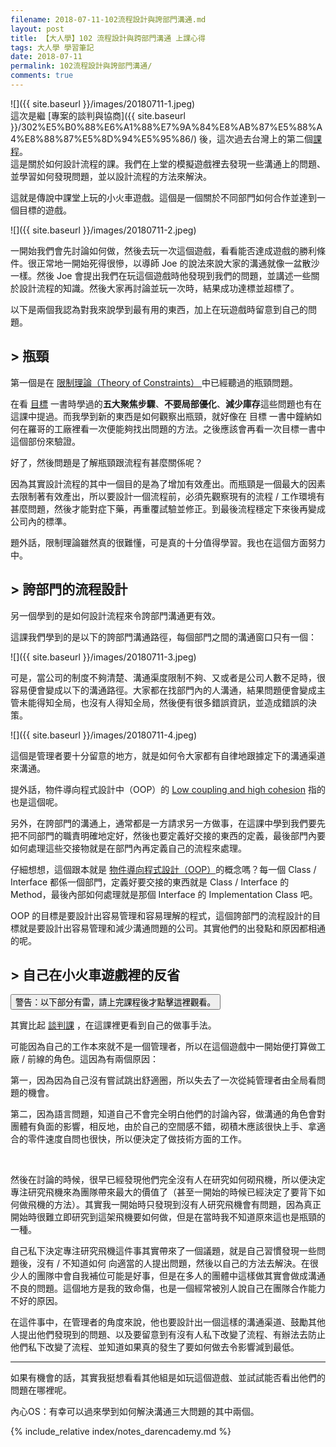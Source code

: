 ```yaml
---
filename: 2018-07-11-102流程設計與誇部門溝通.md
layout: post
title: 【大人學】102 流程設計與跨部門溝通 上課心得
tags: 大人學 學習筆記
date: 2018-07-11
permalink: 102流程設計與誇部門溝通/
comments: true
---
```


 ![]({{ site.baseurl }}/images/20180711-1.jpeg)  
這次是繼 [專案的談判與協商]({{ site.baseurl }}/302%E5%B0%88%E6%A1%88%E7%9A%84%E8%AB%87%E5%88%A4%E8%88%87%E5%8D%94%E5%95%86/) 後，這次過去台灣上的第二個[課程](https://shop.darencademy.com/product/view/id/2)。   
這是關於如何設計流程的課。我們在上堂的模擬遊戲裡去發現一些溝通上的問題、並學習如何發現問題，並以設計流程的方法來解決。

這就是傳說中課堂上玩的小火車遊戲。這個是一個關於不同部門如何合作並達到一個目標的遊戲。

![]({{ site.baseurl }}/images/20180711-2.jpeg)

一開始我們會先討論如何做，然後去玩一次這個遊戲，看看能否達成遊戲的勝利條件。很正常地一開始死得很慘，以導師 Joe 的說法來說大家的溝通就像一盆散沙一樣。然後 Joe 會提出我們在玩這個遊戲時他發現到我們的問題，並講述一些關於設計流程的知識。然後大家再討論並玩一次時，結果成功達標並超標了。

以下是兩個我認為對我來說學到最有用的東西，加上在玩遊戲時留意到自己的問題。

## > 瓶頸

第一個是在 [限制理論（Theory of Constraints） ](https://zh.m.wikipedia.org/zh-hant/%E9%99%90%E5%88%B6%E7%90%86%E8%AB%96)中已經聽過的瓶頸問題。

在看 [目標](http://www.books.com.tw/products/0010562789) 一書時學過的**五大聚焦步驟**、**不要局部優化**、**減少庫存**這些問題也有在這課中提過。而我學到新的東西是如何觀察出瓶頸，就好像在 目標 一書中鐘納如何在羅哥的工廠裡看一次便能夠找出問題的方法。之後應該會再看一次目標一書中這個部份來驗證。

好了，然後問題是了解瓶頸跟流程有甚麼關係呢？

因為其實設計流程的其中一個目的是為了增加有效產出。而瓶頸是一個最大的因素去限制著有效產出，所以要設計一個流程前，必須先觀察現有的流程 / 工作環境有甚麼問題，然後才能對症下藥，再重覆試驗並修正。到最後流程穩定下來後再變成公司內的標準。

題外話，限制理論雖然真的很難懂，可是真的十分值得學習。我也在這個方面努力中。

## > 誇部門的流程設計

另一個學到的是如何設計流程來令誇部門溝通更有效。

這課我們學到的是以下的誇部門溝通路徑，每個部門之間的溝通窗口只有一個：

![]({{ site.baseurl }}/images/20180711-3.jpeg)

可是，當公司的制度不夠清楚、溝通渠度限制不夠、又或者是公司人數不足時，很容易便會變成以下的溝通路徑。大家都在找部門內的人溝通，結果問題便會變成主管未能得知全局，也沒有人得知全局，然後便有很多錯誤資訊，並造成錯誤的決策。

![]({{ site.baseurl }}/images/20180711-4.jpeg)

這個是管理者要十分留意的地方，就是如何令大家都有自律地跟據定下的溝通渠道來溝通。

提外話，物件導向程式設計中（OOP）的 [Low coupling and high cohesion](https://en.m.wikipedia.org/wiki/Coupling_(computer_programming)) 指的也是這個呢。

另外，在誇部門的溝通上，通常都是一方請求另一方做事，在這課中學到我們要先把不同部門的職責明確地定好，然後也要定義好交接的東西的定義，最後部門內要如何處理這些交接物就是在部門內再定義自己的流程來處理。

仔細想想，這個跟本就是 [物件導向程式設計（OOP）](https://zh.m.wikipedia.org/zh-hk/%E9%9D%A2%E5%90%91%E5%AF%B9%E8%B1%A1%E7%A8%8B%E5%BA%8F%E8%AE%BE%E8%AE%A1)的概念嗎？每一個 Class / Interface 都係一個部門，定義好要交接的東西就是 Class / Interface 的 Method，最後內部如何處理就是那個 Interface 的 Implementation Class 吧。

OOP 的目標是要設計出容易管理和容易理解的程式，這個誇部門的流程設計的目標就是要設計出容易管理和減少溝通問題的公司。其實他們的出發點和原因都相通的呢。

## > 自己在小火車遊戲裡的反省

<button class="collapsible">
警告：以下部分有雷，請上完課程後才點擊這裡觀看。
</button>
<div class="content">
<p>其實比起 <a href="{{ site.baseurl }}/302專案的談判與協商/">談判課</a> ，在這課裡更看到自己的做事手法。</p>

<p>可能因為自己的工作本來就不是一個管理者，所以在這個遊戲中一開始便打算做工廠 / 前線的角色。這因為有兩個原因：</p>

<p>第一，因為因為自己沒有嘗試跳出舒適圈，所以失去了一次從純管理者由全局看問題的機會。</p>

<p>第二，因為語言問題，知道自己不會完全明白他們的討論內容，做溝通的角色會對團體有負面的影響，相反地，由於自己的空間感不錯，砌積木應該很快上手、拿適合的零件速度自問也很快，所以便決定了做技術方面的工作。</p>

<p>&nbsp;</p>

<p>然後在討論的時候，很早已經發現他們完全沒有人在研究如何砌飛機，所以便決定專注研究飛機來為團隊帶來最大的價值了（甚至一開始的時候已經決定了要背下如何做飛機的方法）。其實我一開始時只發現到沒有人研究飛機會有問題，因為真正開始時很難立即研究到這架飛機要如何做，但是在當時我不知道原來這也是瓶頸的一種。</p>

<p>自己私下決定專注研究飛機這件事其實帶來了一個議題，就是自己習慣發現一些問題後，沒有 / 不知道如何 向適當的人提出問題，然後以自己的方法去解決。在很少人的團隊中會自我補位可能是好事，但是在多人的團體中這樣做其實會做成溝通不良的問題。這個地方是我的致命傷，也是一個經常被別人說自己在團隊合作能力不好的原因。</p>

<p>在這件事中，在管理者的角度來說，他也要設計出一個這樣的溝通渠道、鼓勵其他人提出他們發現到的問題、以及要留意到有沒有人私下改變了流程、有辦法去防止他們私下改變了流程、並知道如果真的發生了要如何做去令影響減到最低。</p>

</div>

---

如果有機會的話，其實我挺想看看其他組是如玩這個遊戲、並試試能否看出他們的問題在哪裡呢。

內心OS：有幸可以過來學到如何解決溝通三大問題的其中兩個。

{% include_relative index/notes_darencademy.md %}